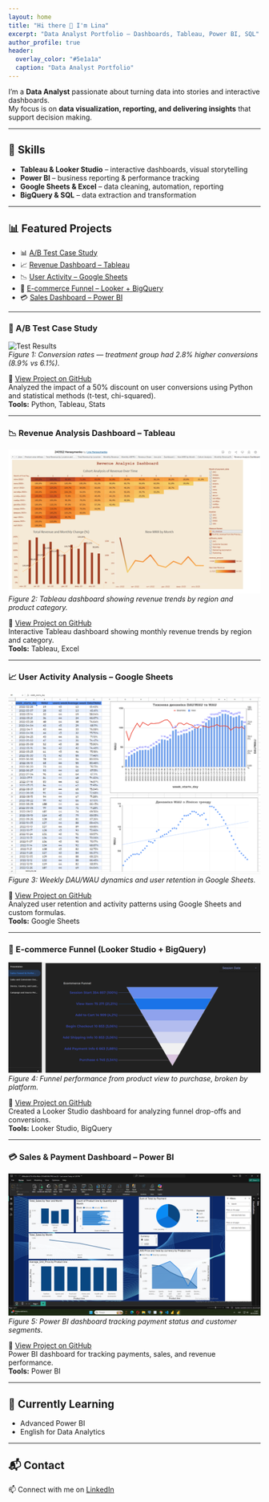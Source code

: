 ```yaml
---
layout: home
title: "Hi there 👋 I'm Lina"
excerpt: "Data Analyst Portfolio – Dashboards, Tableau, Power BI, SQL"
author_profile: true
header:
  overlay_color: "#5e1a1a"
  caption: "Data Analyst Portfolio"
---
```


I’m a **Data Analyst** passionate about turning data into stories and interactive dashboards.  
My focus is on **data visualization, reporting, and delivering insights** that support decision making.

---

## 💼 Skills

- **Tableau & Looker Studio** – interactive dashboards, visual storytelling  
- **Power BI** – business reporting & performance tracking  
- **Google Sheets & Excel** – data cleaning, automation, reporting  
- **BigQuery & SQL** – data extraction and transformation  

---

## 📊 Featured Projects

- 📊 [A/B Test Case Study](https://github.com/linaherasymenko/ab-test-discount-subscription)  
- 📈 [Revenue Dashboard – Tableau](https://github.com/linaherasymenko/tableau-revenue-analysis-dashboard)  
- 📉 [User Activity – Google Sheets](https://github.com/linaherasymenko/user-retention-activity-analysis)  
- 🛒 [E-commerce Funnel – Looker + BigQuery](https://github.com/linaherasymenko/E-commerce-Conversion-Analysis-Looker-Studio-BigQuery-)  
- 💳 [Sales Dashboard – Power BI](https://github.com/linaherasymenko/Sales-Payment-Analysis-Dashboard-Power-BI-)

---

### 🧪 A/B Test Case Study  
![Test Results](https://github.com/linaherasymenko/ab-test-discount-subscription/blob/main/test_results.png?raw=true)  
*Figure 1: Conversion rates — treatment group had 2.8% higher conversions (8.9% vs 6.1%).*

🔗 [View Project on GitHub](https://github.com/linaherasymenko/ab-test-discount-subscription)  
Analyzed the impact of a 50% discount on user conversions using Python and statistical methods (t-test, chi-squared).  
**Tools:** Python, Tableau, Stats

---

### 📉 Revenue Analysis Dashboard – Tableau  
![Revenue Analysis](https://github.com/linaherasymenko/tableau-revenue-analysis-dashboard/blob/main/revenue_new.png?raw=true)  
*Figure 2: Tableau dashboard showing revenue trends by region and product category.*

🔗 [View Project on GitHub](https://github.com/linaherasymenko/tableau-revenue-analysis-dashboard)  
Interactive Tableau dashboard showing monthly revenue trends by region and category.  
**Tools:** Tableau, Excel

---

### 📈 User Activity Analysis – Google Sheets  
![User Activity](https://github.com/linaherasymenko/user-retention-activity-analysis/blob/main/weekly_dauwau_dynamics.png?raw=true)  
*Figure 3: Weekly DAU/WAU dynamics and user retention in Google Sheets.*

🔗 [View Project on GitHub](https://github.com/linaherasymenko/user-retention-activity-analysis)  
Analyzed user retention and activity patterns using Google Sheets and custom formulas.  
**Tools:** Google Sheets

---

### 🛒 E-commerce Funnel (Looker Studio + BigQuery)  
![E-commerce Funnel](https://github.com/linaherasymenko/E-commerce-Conversion-Analysis-Looker-Studio-BigQuery-/blob/main/ecommerce_funnel.png?raw=true)  
*Figure 4: Funnel performance from product view to purchase, broken by platform.*

🔗 [View Project on GitHub](https://github.com/linaherasymenko/E-commerce-Conversion-Analysis-Looker-Studio-BigQuery-)  
Created a Looker Studio dashboard for analyzing funnel drop-offs and conversions.  
**Tools:** Looker Studio, BigQuery

---

### 💳 Sales & Payment Dashboard – Power BI  
![Sales Dashboard](https://github.com/linaherasymenko/Sales-Payment-Analysis-Dashboard-Power-BI-/blob/main/sales_payment_power_BI.png?raw=true)  
*Figure 5: Power BI dashboard tracking payment status and customer segments.*

🔗 [View Project on GitHub](https://github.com/linaherasymenko/Sales-Payment-Analysis-Dashboard-Power-BI-)  
Power BI dashboard for tracking payments, sales, and revenue performance.  
**Tools:** Power BI

---

## 🌱 Currently Learning

- Advanced Power BI  
- English for Data Analytics  

---

## 📬 Contact

📫 Connect with me on [LinkedIn](https://www.linkedin.com/in/lina-herasymenko)
